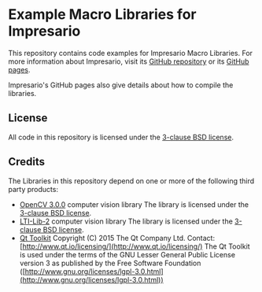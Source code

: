 # Example Macro Libraries for Impresario

This repository contains code examples for Impresario Macro Libraries. 
For more information about Impresario, visit its [GitHub repository](https://github.com/llibuda/impresario) 
or its [GitHub pages](http://llibuda.github.io/impresario/web/index.html).

Impresario's GitHub pages also give details about how to compile the libraries.

## License
All code in this repository is licensed under the
[3-clause BSD license](https://github.com/llibuda/impresario-macros/blob/master/LICENSE.BSD).

## Credits
The Libraries in this repository depend on one or more of the following third party products:
* [OpenCV 3.0.0](http://opencv.org/) computer vision library
  The library is licensed under the [3-clause BSD license](https://github.com/llibuda/impresario-macros/blob/master/LICENSE_OpenCV-3.0.0.BSD).
* [LTI-Lib-2](http://www.ie.itcr.ac.cr/palvarado/ltilib-2/homepage/) computer vision library
  The library is licensed under the [3-clause BSD license](https://github.com/llibuda/impresario-macros/blob/master/LICENSE_LTILib-2.BSD).
* [Qt Toolkit](http://www.qt.io/)
  Copyright (C) 2015 The Qt Company Ltd.
  Contact: [http://www.qt.io/licensing/](http://www.qt.io/licensing/)
  The Qt Toolkit is used under the terms of the GNU Lesser General Public
  License version 3 as published by the Free Software Foundation
  ([http://www.gnu.org/licenses/lgpl-3.0.html](http://www.gnu.org/licenses/lgpl-3.0.html))
